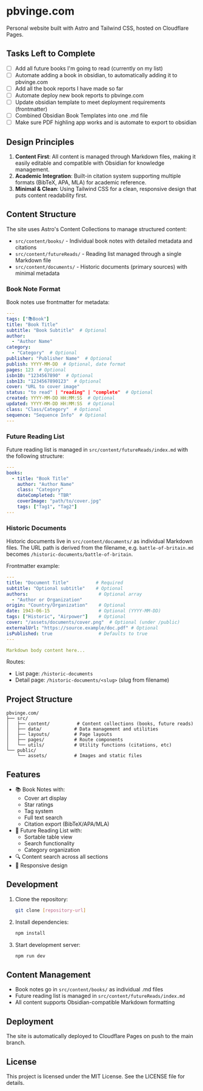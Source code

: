 # pbvinge.com

Personal website built with Astro and Tailwind CSS, hosted on Cloudflare Pages.

## Tasks Left to Complete
- [ ] Add all future books I'm going to read (currently on my list)
- [ ] Automate adding a book in obsidian, to automatically adding it to pbvinge.com
- [ ] Add all the book reports I have made so far
- [ ] Automate deploy new book reports to pbvinge.com
- [ ] Update obsidian template to meet deployment requirements (frontmatter)
- [ ] Combined Obsidian Book Templates into one .md file
- [ ] Make sure PDF highling app works and is automate to export to obsidian

## Design Principles

1. **Content First**: All content is managed through Markdown files, making it easily editable and compatible with Obsidian for knowledge management.
2. **Academic Integration**: Built-in citation system supporting multiple formats (BibTeX, APA, MLA) for academic reference.
3. **Minimal & Clean**: Using Tailwind CSS for a clean, responsive design that puts content readability first.

## Content Structure

The site uses Astro's Content Collections to manage structured content:

- `src/content/books/` - Individual book notes with detailed metadata and citations
- `src/content/futureReads/` - Reading list managed through a single Markdown file
- `src/content/documents/` - Historic documents (primary sources) with minimal metadata

### Book Note Format

Book notes use frontmatter for metadata:

```yaml
---
tags: ["📚Book"]
title: "Book Title"
subtitle: "Book Subtitle"  # Optional
author:
  - "Author Name"
category:
  - "Category"  # Optional
publisher: "Publisher Name"  # Optional
publish: YYYY-MM-DD  # Optional, date format
pages: 123  # Optional
isbn10: "1234567890"  # Optional
isbn13: "1234567890123"  # Optional
cover: "URL to cover image"
status: "to read" | "reading" | "complete"  # Optional
created: YYYY-MM-DD HH:MM:SS  # Optional
updated: YYYY-MM-DD HH:MM:SS  # Optional
class: "Class/Category"  # Optional
sequence: "Sequence Info"  # Optional
---
```

### Future Reading List

Future reading list is managed in `src/content/futureReads/index.md` with the following structure:

```yaml
---
books:
  - title: "Book Title"
    author: "Author Name"
    class: "Category"
    dateCompleted: "TBR"
    coverImage: "path/to/cover.jpg"
    tags: ["Tag1", "Tag2"]
---
```

### Historic Documents

Historic documents live in `src/content/documents/` as individual Markdown files. The URL path is derived from the filename, e.g. `battle-of-britain.md` becomes `/historic-documents/battle-of-britain`.

Frontmatter example:

```yaml
---
title: "Document Title"          # Required
subtitle: "Optional subtitle"    # Optional
authors:                          # Optional array
  - "Author or Organization"
origin: "Country/Organization"    # Optional
date: 1943-06-15                  # Optional (YYYY-MM-DD)
tags: ["Historic", "Airpower"]    # Optional
cover: "/assets/documents/cover.png"  # Optional (under /public)
externalUrl: "https://source.example/doc.pdf" # Optional
isPublished: true                 # Defaults to true
---

Markdown body content here...
```

Routes:
- List page: `/historic-documents`
- Detail page: `/historic-documents/<slug>` (slug from filename)

## Project Structure

```
pbvinge.com/
├── src/
│   ├── content/          # Content collections (books, future reads)
│   ├── data/            # Data management and utilities
│   ├── layouts/         # Page layouts
│   ├── pages/           # Route components
│   └── utils/           # Utility functions (citations, etc)
└── public/
    └── assets/          # Images and static files
```

## Features

- 📚 Book Notes with:
  - Cover art display
  - Star ratings
  - Tag system
  - Full text search
  - Citation export (BibTeX/APA/MLA)
- 📖 Future Reading List with:
  - Sortable table view
  - Search functionality
  - Category organization
- 🔍 Content search across all sections
- 📱 Responsive design

## Development

1. Clone the repository:
   ```bash
   git clone [repository-url]
   ```

2. Install dependencies:
   ```bash
   npm install
   ```

3. Start development server:
   ```bash
   npm run dev
   ```

## Content Management

- Book notes go in `src/content/books/` as individual .md files
- Future reading list is managed in `src/content/futureReads/index.md`
- All content supports Obsidian-compatible Markdown formatting

## Deployment

The site is automatically deployed to Cloudflare Pages on push to the main branch.

## License

This project is licensed under the MIT License. See the LICENSE file for details.
